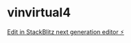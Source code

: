 # vinvirtual4

[Edit in StackBlitz next generation editor ⚡️](https://stackblitz.com/~/github.com/kaepmic04/vinvirtual4)